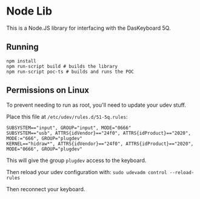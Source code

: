 # Node Lib
This is a Node.JS library for interfacing with the DasKeyboard 5Q.

## Running
```
npm install
npm run-script build # builds the library
npm run-script poc-ts # builds and runs the POC
```

## Permissions on Linux
To prevent needing to run as root, you'll need to update your udev stuff.

Place this file at `/etc/udev/rules.d/51-5q.rules`:

```
SUBSYSTEM=="input", GROUP="input", MODE="0666"
SUBSYSTEM=="usb", ATTRS{idVendor}=="24f0", ATTRS{idProduct}=="2020", MODE:="666", GROUP="plugdev"
KERNEL=="hidraw*", ATTRS{idVendor}=="24f0", ATTRS{idProduct}=="2020", MODE="0666", GROUP="plugdev"
```

This will give the group `plugdev` access to the keyboard.

Then reload your udev configuration with: `sudo udevadm control --reload-rules`

Then reconnect your keyboard.